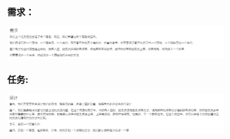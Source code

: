 ## 需求：
![image](https://github.com/LiwenYe/ife2018/blob/master/day44-46/image/demand.png)

## 任务:
![image](https://github.com/LiwenYe/ife2018/blob/master/day44-46/image/task.jpg)
